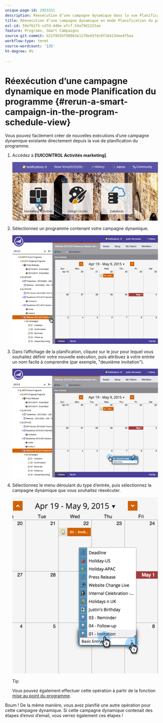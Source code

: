 ```yaml
---
unique-page-id: 2953331
description: Réexécution d’une campagne dynamique dans la vue Planification du programme - Documents Marketo - Documentation du produit
title: Réexécution d’une campagne dynamique en mode Planification du programme
exl-id: 59ef61f5-cd7d-440e-afcf-54a79d1225ae
feature: Programs, Smart Campaigns
source-git-commit: b21f955bf98063e11f8ed3fdc6f164134ee4f5aa
workflow-type: tm+mt
source-wordcount: '135'
ht-degree: 0%

---
```


# Réexécution d’une campagne dynamique en mode Planification du programme {#rerun-a-smart-campaign-in-the-program-schedule-view}

Vous pouvez facilement créer de nouvelles exécutions d’une campagne dynamique existante directement depuis la vue de planification du programme.

1. Accédez à **[!UICONTROL Activités marketing]**.

   ![](assets/login-marketing-activities-3.png)

1. Sélectionnez un programme contenant votre campagne dynamique.

   ![](assets/image2015-4-16-14-3a40-3a11.png)

1. Dans l’affichage de la planification, cliquez sur le jour pour lequel vous souhaitez définir votre nouvelle exécution, puis attribuez à votre entrée un nom facile à comprendre (par exemple, &quot;deuxième invitation&quot;).

   ![](assets/image2015-4-16-14-3a42-3a0.png)

1. Sélectionnez le menu déroulant du type d’entrée, puis sélectionnez la campagne dynamique que vous souhaitez réexécuter.

   ![](assets/image2015-4-16-15-3a26-3a33.png)

   >[!TIP]
   >
   >Vous pouvez également effectuer cette opération à partir de la fonction [mise au point du programme](/help/marketo/product-docs/core-marketo-concepts/marketing-calendar/understanding-the-calendar/understand-enable-program-focus.md).

Boum ! De la même manière, vous avez planifié une autre opération pour cette campagne dynamique. Si cette campagne dynamique contenait des étapes d’envoi d’email, vous verrez également ces étapes !
